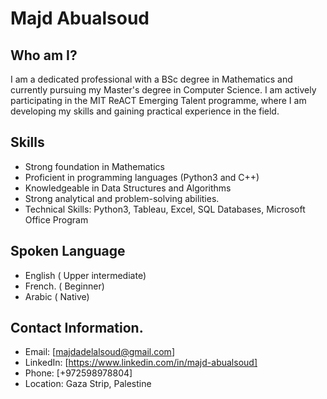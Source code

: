 # Majd Abualsoud 

## Who am I? 
I am a dedicated professional with a BSc degree in Mathematics and currently pursuing my Master's degree in Computer Science.
I am actively participating in the MIT ReACT Emerging Talent programme, where I am developing my skills and gaining practical experience in the field.


## Skills
- Strong foundation in Mathematics
- Proficient in programming languages (Python3 and C++)
- Knowledgeable in Data Structures and Algorithms
- Strong analytical and problem-solving abilities.
- Technical Skills: Python3, Tableau, Excel, SQL Databases, Microsoft Office Program

## Spoken Language 
- English ( Upper intermediate)
- French. ( Beginner) 
- Arabic  ( Native) 



## Contact Information.
- Email: [majdadelalsoud@gmail.com]
- LinkedIn: [https://www.linkedin.com/in/majd-abualsoud]
- Phone: [+972598978804]
- Location: Gaza Strip, Palestine

